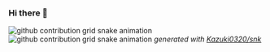 ### Hi there 👋

<!--
**Kazuki0320/Kazuki0320** is a ✨ _special_ ✨ repository because its `README.md` (this file) appears on your GitHub profile.

Here are some ideas to get you started:

- 🔭 I’m currently working on ...
- 🌱 I’m currently learning ...
- 👯 I’m looking to collaborate on ...
- 🤔 I’m looking for help with ...
- 💬 Ask me about ...
- 📫 How to reach me: ...
- 😄 Pronouns: ...
- ⚡ Fun fact: ...
-->
 
<!--  ![github contribution grid snake animation](https://raw.githubusercontent.com/platane/platane/output/github-contribution-grid-snake-dark.svg#gh-dark-mode-only)![github contribution grid snake animation](https://raw.githubusercontent.com/platane/platane/output/github-contribution-grid-snake.svg#gh-light-mode-only)
github-user-contribution.svg -->
 ![github contribution grid snake animation](https://raw.githubusercontent.com/platane/platane/output/github-user-contribution.svg#gh-dark-mode-only)![github contribution grid snake animation](https://raw.githubusercontent.com/platane/platane/output/github-user-contribution.svg#gh-light-mode-only)
_generated with [Kazuki0320/snk](https://github.com/Kazuki0320/snk)_
